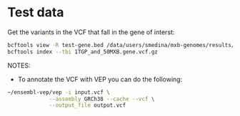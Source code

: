 # Test data


Get the variants in the VCF that fall in the gene of interst:

```bash
bcftools view -R test-gene.bed /data/users/smedina/mxb-genomes/results/data/210713-HardyW-filters/1TGP_and_50MXB-chr13-snps-vep-mask-HW-GRCh38.vcf.gz -Oz -o 1TGP_and_50MXB.gene.vcf.gz
bcftools index --tbi 1TGP_and_50MXB.gene.vcf.gz
```

NOTES:

- To annotate the VCF with VEP you can do the following:

```bash
~/ensembl-vep/vep -i input.vcf \
             --assembly GRCh38 --cache --vcf \
             --output_file output.vcf
```

